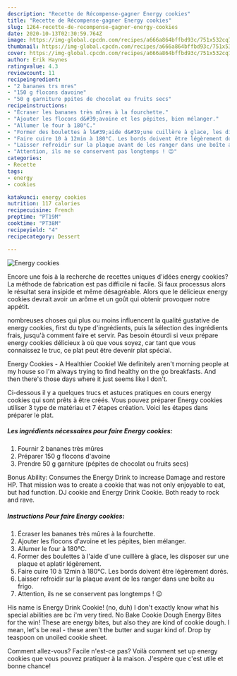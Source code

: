 ```yaml
---
description: "Recette de Récompense-gagner Energy cookies"
title: "Recette de Récompense-gagner Energy cookies"
slug: 1264-recette-de-recompense-gagner-energy-cookies
date: 2020-10-13T02:30:59.764Z
image: https://img-global.cpcdn.com/recipes/a666a864bffbd93c/751x532cq70/energy-cookies-photo-principale-de-la-recette.jpg
thumbnail: https://img-global.cpcdn.com/recipes/a666a864bffbd93c/751x532cq70/energy-cookies-photo-principale-de-la-recette.jpg
cover: https://img-global.cpcdn.com/recipes/a666a864bffbd93c/751x532cq70/energy-cookies-photo-principale-de-la-recette.jpg
author: Erik Haynes
ratingvalue: 4.3
reviewcount: 11
recipeingredient:
- "2 bananes trs mres"
- "150 g flocons davoine"
- "50 g garniture ppites de chocolat ou fruits secs"
recipeinstructions:
- "Écraser les bananes très mûres à la fourchette."
- "Ajouter les flocons d&#39;avoine et les pépites, bien mélanger."
- "Allumer le four à 180°C."
- "Former des boulettes à l&#39;aide d&#39;une cuillère à glace, les disposer sur une plaque et aplatir légèrement."
- "Faire cuire 10 à 12min à 180°C. Les bords doivent être légèrement dorés."
- "Laisser refroidir sur la plaque avant de les ranger dans une boîte au frigo."
- "Attention, ils ne se conservent pas longtemps ! 😉"
categories:
- Recette
tags:
- energy
- cookies

katakunci: energy cookies 
nutrition: 117 calories
recipecuisine: French
preptime: "PT19M"
cooktime: "PT38M"
recipeyield: "4"
recipecategory: Dessert

---
```



![Energy cookies](https://img-global.cpcdn.com/recipes/a666a864bffbd93c/751x532cq70/energy-cookies-photo-principale-de-la-recette.jpg)

Encore une fois à la recherche de recettes uniques d'idées energy cookies? La méthode de fabrication est pas difficile ni facile. Si faux processus alors le résultat sera insipide et même désagréable. Alors que le délicieux energy cookies devrait avoir un arôme et un goût qui obtenir provoquer notre appétit.

nombreuses choses qui plus ou moins influencent la qualité gustative de energy cookies, first du type d'ingrédients, puis la sélection des ingrédients frais, jusqu'à comment faire et servir. Pas besoin étourdi si veux prépare energy cookies délicieux à où que vous soyez, car tant que vous connaissez le truc, ce plat peut être devenir plat spécial.

Energy Cookies - A Healthier Cookie! We definitely aren&#39;t morning people at my house so I&#39;m always trying to find healthy on the go breakfasts. And then there&#39;s those days where it just seems like I don&#39;t.


Ci-dessous il y a quelques trucs et astuces pratiques en cours energy cookies qui sont prêts à être créés. Vous pouvez préparer Energy cookies utiliser 3 type de matériau et 7 étapes création. Voici les étapes dans préparer le plat.

<!--inarticleads1-->

##### Les ingrédients nécessaires pour faire Energy cookies:

1. Fournir 2 bananes très mûres
1. Préparer 150 g flocons d&#39;avoine
1. Prendre 50 g garniture (pépites de chocolat ou fruits secs)


Bonus Ability: Consumes the Energy Drink to increase Damage and restore HP. That mission was to create a cookie that was not only enjoyable to eat, but had function. DJ cookie and Energy Drink Cookie. Both ready to rock and rave. 

<!--inarticleads2-->

##### Instructions Pour faire Energy cookies:

1. Écraser les bananes très mûres à la fourchette.
1. Ajouter les flocons d&#39;avoine et les pépites, bien mélanger.
1. Allumer le four à 180°C.
1. Former des boulettes à l&#39;aide d&#39;une cuillère à glace, les disposer sur une plaque et aplatir légèrement.
1. Faire cuire 10 à 12min à 180°C. Les bords doivent être légèrement dorés.
1. Laisser refroidir sur la plaque avant de les ranger dans une boîte au frigo.
1. Attention, ils ne se conservent pas longtemps ! 😉


His name is Energy Drink Cookie! (no, duh) I don&#39;t exactly know what his special abilities are bc i&#39;m very tired. No Bake Cookie Dough Energy Bites for the win! These are energy bites, but also they are kind of cookie dough. I mean, let&#39;s be real - these aren&#39;t the butter and sugar kind of. Drop by teaspoon on unoiled cookie sheet. 


Comment allez-vous? Facile n'est-ce pas? Voilà comment set up energy cookies que vous pouvez pratiquer à la maison. J'espère que c'est utile et bonne chance!
